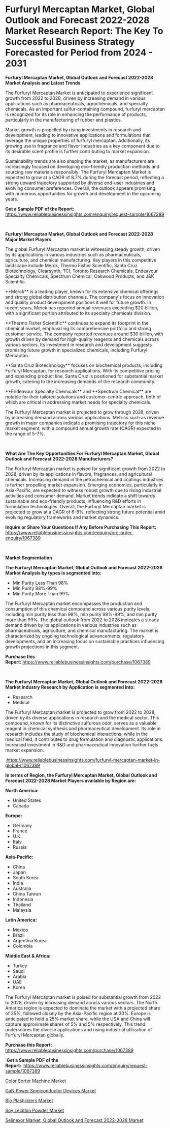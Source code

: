 <p><h1>Furfuryl Mercaptan Market, Global Outlook and Forecast 2022-2028 Market Research Report: The Key To Successful Business Strategy Forecasted for Period from 2024 - 2031</h1></p><p><strong>Furfuryl Mercaptan Market, Global Outlook and Forecast 2022-2028 Market Analysis and Latest Trends</strong></p>
<p><p>The Furfuryl Mercaptan Market is anticipated to experience significant growth from 2022 to 2028, driven by increasing demand in various applications such as pharmaceuticals, agrochemicals, and specialty chemicals. As an important sulfur-containing compound, furfuryl mercaptan is recognized for its role in enhancing the performance of products, particularly in the manufacturing of rubber and plastics. </p><p>Market growth is propelled by rising investments in research and development, leading to innovative applications and formulations that leverage the unique properties of furfuryl mercaptan. Additionally, its growing use in fragrance and flavor industries as a key component due to its desirable scent profile is further contributing to market expansion. </p><p>Sustainability trends are also shaping the market, as manufacturers are increasingly focused on developing eco-friendly production methods and sourcing raw materials responsibly. The Furfuryl Mercaptan Market is expected to grow at a CAGR of 8.7% during the forecast period, reflecting a strong upward trajectory supported by diverse end-user industries and evolving consumer preferences. Overall, the outlook appears promising, with numerous opportunities for growth and development in the upcoming years.</p></p>
<p><strong>Get a Sample PDF of the Report:&nbsp;</strong> <a href="https://www.reliablebusinessinsights.com/enquiry/request-sample/1067389">https://www.reliablebusinessinsights.com/enquiry/request-sample/1067389</a></p>
<p>&nbsp;</p>
<p><strong>Furfuryl Mercaptan Market, Global Outlook and Forecast 2022-2028 Major Market Players</strong></p>
<p><p>The global Furfuryl Mercaptan market is witnessing steady growth, driven by its applications in various industries such as pharmaceuticals, agriculture, and chemical manufacturing. Key players in this competitive landscape include Merck, Thermo Fisher Scientific, Santa Cruz Biotechnology, Clearsynth, TCI, Toronto Research Chemicals, Endeavour Specialty Chemicals, Spectrum Chemical, Oakwood Products, and J&K Scientific.</p><p>**Merck** is a leading player, known for its extensive chemical offerings and strong global distribution channels. The company's focus on innovation and quality product development positions it well for future growth. In recent years, Merck has reported annual revenues exceeding $20 billion, with a significant portion attributed to its specialty chemicals division.</p><p>**Thermo Fisher Scientific** continues to expand its footprint in the chemical market, emphasizing its comprehensive portfolio and strong customer service. The company reported revenues around $30 billion, with growth driven by demand for high-quality reagents and chemicals across various sectors. Its investment in research and development suggests promising future growth in specialized chemicals, including Furfuryl Mercaptan.</p><p>**Santa Cruz Biotechnology** focuses on biochemical products, including Furfuryl Mercaptan, for research applications. With its competitive pricing and expanding product line, Santa Cruz is positioned for substantial market growth, catering to the increasing demands of the research community. </p><p>**Endeavour Specialty Chemicals** and **Spectrum Chemical** are notable for their tailored solutions and customer-centric approach, both of which are critical in addressing market needs for specialty chemicals.</p><p>The Furfuryl Mercaptan market is projected to grow through 2028, driven by increasing demand across various applications. Metrics such as revenue growth in major companies indicate a promising trajectory for this niche market segment, with a compound annual growth rate (CAGR) expected in the range of 5-7%.</p></p>
<p>&nbsp;</p>
<p><strong>What Are The Key Opportunities For Furfuryl Mercaptan Market, Global Outlook and Forecast 2022-2028 Manufacturers?</strong></p>
<p><p>The Furfuryl Mercaptan market is poised for significant growth from 2022 to 2028, driven by its applications in flavors, fragrances, and agricultural chemicals. Increasing demand in the petrochemical and coatings industries is further propelling market expansion. Emerging economies, particularly in Asia-Pacific, are expected to witness robust growth due to rising industrial activities and consumer demand. Market trends indicate a shift towards sustainable and eco-friendly products, influencing R&D efforts in formulation technologies. Overall, the Furfuryl Mercaptan market is projected to grow at a CAGR of 6-8%, reflecting strong future potential amid evolving regulatory frameworks and market dynamics.</p></p>
<p><strong>Inquire or Share Your Questions If Any Before Purchasing This Report:</strong> <a href="https://www.reliablebusinessinsights.com/enquiry/pre-order-enquiry/1067389">https://www.reliablebusinessinsights.com/enquiry/pre-order-enquiry/1067389</a></p>
<p>&nbsp;</p>
<p><strong>Market Segmentation</strong></p>
<p><strong>The Furfuryl Mercaptan Market, Global Outlook and Forecast 2022-2028 Market Analysis by types is segmented into:</strong></p>
<p><ul><li>Min Purity Less Than 98%</li><li>Min Purity 98%-99%</li><li>Min Purity More Than 99%</li></ul></p>
<p><p>The Furfuryl Mercaptan market encompasses the production and consumption of this chemical compound across various purity levels, including min purity less than 98%, min purity 98%-99%, and min purity more than 99%. The global outlook from 2022 to 2028 indicates a steady demand driven by its applications in various industries such as pharmaceuticals, agriculture, and chemical manufacturing. The market is characterized by ongoing technological advancements, regulatory developments, and an increasing focus on sustainable practices influencing growth projections in this segment.</p></p>
<p><strong>Purchase this Report:&nbsp;</strong><a href="https://www.reliablebusinessinsights.com/purchase/1067389">https://www.reliablebusinessinsights.com/purchase/1067389</a></p>
<p>&nbsp;</p>
<p><strong>The Furfuryl Mercaptan Market, Global Outlook and Forecast 2022-2028 Market Industry Research by Application is segmented into:</strong></p>
<p><ul><li>Research</li><li>Medical</li></ul></p>
<p><p>The Furfuryl Mercaptan market is projected to grow from 2022 to 2028, driven by its diverse applications in research and the medical sector. This compound, known for its distinctive sulfurous odor, serves as a valuable reagent in chemical synthesis and pharmaceutical development. Its role in research includes the study of biochemical interactions, while in the medical field, it contributes to drug formulation and diagnostic applications. Increased investment in R&D and pharmaceutical innovation further fuels market expansion.</p></p>
<p><a href="https://www.reliablebusinessinsights.com/furfuryl-mercaptan-market-in-global-r1067389">&nbsp;https://www.reliablebusinessinsights.com/furfuryl-mercaptan-market-in-global-r1067389</a></p>
<p><strong>In terms of Region, the Furfuryl Mercaptan Market, Global Outlook and Forecast 2022-2028 Market Players available by Region are:</strong></p>
<p>
    <p> <strong> North America: </strong>
        <ul>
            <li>United States</li>
            <li>Canada</li>
        </ul>
        </p> 
    <p> <strong> Europe: </strong>
        <ul>
            <li>Germany</li>
            <li>France</li>
            <li>U.K.</li>
            <li>Italy</li>
            <li>Russia</li>
        </ul>
        </p> 
    <p> <strong> Asia-Pacific: </strong>
        <ul>
            <li>China</li>
            <li>Japan</li>
            <li>South Korea</li>
            <li>India</li>
            <li>Australia</li>
            <li>China Taiwan</li>
            <li>Indonesia</li>
            <li>Thailand</li>
            <li>Malaysia</li>
        </ul>
        </p> 
    <p> <strong> Latin America: </strong>
        <ul>
            <li>Mexico</li>
            <li>Brazil</li>
            <li>Argentina Korea</li>
            <li>Colombia</li>
        </ul>
        </p> 
    <p> <strong> Middle East & Africa: </strong>
        <ul>
            <li>Turkey</li>
            <li>Saudi</li>
            <li>Arabia</li>
            <li>UAE</li>
            <li>Korea</li>
        </ul>
    </p>
    </p>
<p><p>The Furfuryl Mercaptan market is poised for substantial growth from 2022 to 2028, driven by increasing demand across various sectors. The North America region is expected to dominate the market with a projected share of 35%, followed closely by the Asia-Pacific region at 30%. Europe is anticipated to hold a 25% market share, while the USA and China will capture approximate shares of 5% and 5% respectively. This trend underscores the diverse applications and rising industrial utilization of Furfuryl Mercaptan globally.</p></p>
<p><strong>Purchase this Report: </strong><a href="https://www.reliablebusinessinsights.com/purchase/1067389">https://www.reliablebusinessinsights.com/purchase/1067389</a></p>
<p>&nbsp;<strong>Get a Sample PDF of the Report:&nbsp;&nbsp;</strong><a href="https://www.reliablebusinessinsights.com/enquiry/request-sample/1067389">https://www.reliablebusinessinsights.com/enquiry/request-sample/1067389</a></p>
<p><strong></strong></p>
<p><p><a href="https://medium.com/@owen.mclean8956/the-color-sorter-machine-market-research-report-provides-an-in-depth-and-up-to-date-analysis-of-48396d08d05d">Color Sorter Machine Market</a></p><p><a href="https://medium.com/@elisamohr1927/the-global-gan-power-semiconductor-devices-market-identifies-drivers-restraints-opportunities-3b28543f9f4d">GaN Power Semiconductor Devices Market</a></p><p><a href="https://issuu.com/reportprime-2/docs/bio-plasticizers-market-size-2030.p_9b96703ee0173f">Bio Plasticizers Market</a></p><p><a href="https://www.linkedin.com/pulse/future-trends-global-soy-lecithin-powder-market-insights-snkdc?trackingId=3SOf6fcWQv%2Bq1MUARLuFnQ%3D%3D">Soy Lecithin Powder Market</a></p><p><a href="https://github.com/GraceTurner587/Market-Research-Report-List-1/blob/main/selinexor-market-global-outlook-and-forecast-2022-2028-market.md">Selinexor Market, Global Outlook and Forecast 2022-2028 Market</a></p></p>